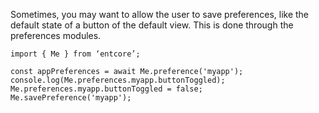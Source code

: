 Sometimes, you may want to allow the user to save preferences, like the default state of a button of the default view. This is done through the preferences modules.

``` typesccript
import { Me } from ‘entcore’;

const appPreferences = await Me.preference('myapp');
console.log(Me.preferences.myapp.buttonToggled);
Me.preferences.myapp.buttonToggled = false;
Me.savePreference('myapp');
```
